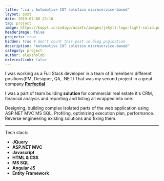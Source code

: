 ```yaml
---
title: ":car: Automotive IOT solution microservice-based"
layout: post
date: 2019-07-08 22:10
tag: project
image: https://koppl.in/indigo/assets/images/jekyll-logo-light-solid.png
headerImage: false
projects: true
hidden: true # don't count this post in blog pagination
description: "Automotive IOT solution microservice-based"
category: project
author: alexzholob
externalLink: false
---
```


I was working as a Full Stack developer in a team of 6 members different positions(PM, Designer, QA, .NET) That was my second project in a great company <b> <a href="https://perfectial.com/">Perfectial </a> </b>

I was a part of team building<strong> solution </strong> for commercial real estate it's CRM, financial analysis and reporting and listing all wrapped into one.

Designing, building complex isolated parts of the web application using ASP.NET MVC MS SQL.
Profiling, optimizing execution plan, performance.
Reverse engineering existing solutions and fixing them.

---

Tech stack:

- <b>JQuery</b>
- <b>ASP.NET MVC</b>
- <b>Javascript</b>                          
- <b>HTML & CSS</b>
- <b>MS SQL</b>
- <b>Angular JS</b>
- <b>Entity Framework</b>